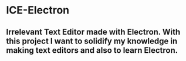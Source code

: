 # ICE-Electron
## Irrelevant Text Editor made with Electron. With this project I want to solidify my knowledge in making text editors and also to learn Electron.
